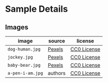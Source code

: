 # Sample Details

## Images


| image | source | license | 
|---|---|---|
| `dog-human.jpg`  | [Pexels](https://www.pexels.com/photo/animal-big-blur-breed-532310/)  | [CC0 License](https://creativecommons.org/publicdomain/zero/1.0/)  | 
| `jockey.jpg`     | [Pexels](https://www.pexels.com/photo/action-athlete-competition-course-158976/)  |  [CC0 License](https://creativecommons.org/publicdomain/zero/1.0/) | 
| `baby-bear.jpg`  | [Pexels](https://www.pexels.com/photo/wood-bridge-cute-sitting-39369/)  |  [CC0 License](https://creativecommons.org/publicdomain/zero/1.0/) |  
| `a-pen-i-am.jpg` | authors  | [CC0 License](https://creativecommons.org/publicdomain/zero/1.0/)  |  
